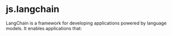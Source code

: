 # js.langchain
LangChain is a framework for developing applications powered by language models. It enables applications that:

